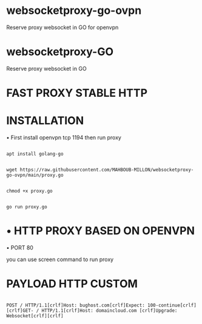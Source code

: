 # websocketproxy-go-ovpn
Reserve proxy websocket in GO for openvpn
# websocketproxy-GO

Reserve proxy websocket in GO 

# FAST PROXY STABLE HTTP

# INSTALLATION

• First install openvpn tcp 1194 then run proxy 

```

apt install golang-go

```

```

wget https://raw.githubusercontent.com/MAHBOUB-MILLON/websocketproxy-go-ovpn/main/proxy.go

```

```

chmod +x proxy.go

```

```

go run proxy.go

```

# • HTTP PROXY BASED ON OPENVPN

• PORT 80

you can use screen command to run proxy

# PAYLOAD HTTP CUSTOM 

```

POST / HTTP/1.1[crlf]Host: bughost.com[crlf]Expect: 100-continue[crlf][crlf]GET- / HTTP/1.1[crlf]Host: domaincloud.com [crlf]Upgrade: Websocket[crlf][crlf]

```
